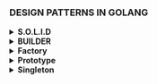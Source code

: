 ### DESIGN PATTERNS IN GOLANG

<details>
  <summary><strong>S.O.L.I.D</strong></summary>

**S** - **Single Responsability Principle**
- De acordo com esse principio, cada classe, funcão ou componente deve ter apenas uma responsabilidade.

- Ganhos: 
  - Reaproveitamento de código;
  - Facilita a refatoração;
  - Aplicar teste automatizados com mais facilidade;
  - Gerar menos bugs;

**O** - **Open-Closed Principle**
- Aberto para extensão, fechado para modificações; 
  - Não é correto adicionar um novo `if` dentro da clase para adicionar um novo comportamento.

**L** - **Liskov Substituion Principle** 
- Deve-se poder intercambiar implementações de uma determinada classe;
- Uma subclasse não pode quebrar as expectativas estabalecidas pelo superclasse;
- Faz pensar o que realmente a classe pai fornece de comum para toas as subclasse;

**I** - **Interface Segregation Principle**
- Dividir em varias interface que somadas definirão todo o objeto.
- É melhor criar interfaces mais especificas ao invés de temos uma unica interface genérica.

**D** - **Dependency Inversion Principle**
- Não dependa implementações, dependa de abstrações;
- Utilizar de contratos(interfaces) para abstrair as implementações;
</details>

<details>
  <summary><strong>BUILDER</strong></summary>
  - O padrão Builder sugere que você extraia o código de construção do objeto para fora de sua própria classe e mova ele para objetos separados chamados builders.
  - Trata da criação de objetos complexos.
  - O objeto final pode variar de acordo com a necessidade.

  - BOM:
    - Os mesmos objetos são simples e podem ser criados em uma única chamada ao construtor.
    - Permite a criação de um objeto em etapas.
    - Separa criação de utilização.
    - O cliente não precisa criar objetos diretament
    - O mesmo código pode construir objetos diferentes
    - Ajuda na aplicação dos princípios SRP e OCP
  - RUIM:
    - O código final pode se tornar muito complexo
  - [Ref](https://refactoring.guru/pt-br/design-patterns/builder)
  - Builder Facets
</details>
<details>
  <summary><strong>Factory</strong></summary>
  - Factory são simplesmente operacões que criam objetos.
  - O FactoryMethod é um padrão de projeto de criação (lida com a criação de objetos).
  - Oculta a lógica de instanciação de código cliente. O método fábrica será responsável 
  por instanciar as classes desejadas.
  - Dá flexibilidade ao código client permitindo a criação de novas factories sem a necessidade
   de alerar o código já escrito(OCP)
</details>
<details>
  <summary><strong>Prototype</strong></summary>
  
  - Especificar os tipos de objetos a serem criados usando uma instância-protótipo e
    criar novos objetos pelo cópia desse protótipo.
</details>

<details>
<summary><strong>Singleton</strong></summary>

- Garantir que uma classe tenha apenas uma única instância;

- Fornece um ponto de acesso global para aquela instância;

- Utilize o padrão Singleton quando você precisa de um controle mais estrito sobre as variáveis globais;
</details>

